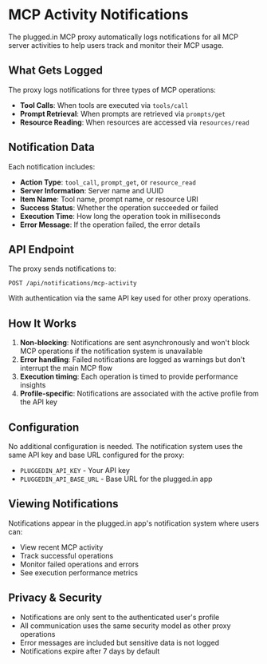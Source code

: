 # MCP Activity Notifications

The plugged.in MCP proxy automatically logs notifications for all MCP server activities to help users track and monitor their MCP usage.

## What Gets Logged

The proxy logs notifications for three types of MCP operations:

- **Tool Calls**: When tools are executed via `tools/call`
- **Prompt Retrieval**: When prompts are retrieved via `prompts/get` 
- **Resource Reading**: When resources are accessed via `resources/read`

## Notification Data

Each notification includes:

- **Action Type**: `tool_call`, `prompt_get`, or `resource_read`
- **Server Information**: Server name and UUID
- **Item Name**: Tool name, prompt name, or resource URI
- **Success Status**: Whether the operation succeeded or failed
- **Execution Time**: How long the operation took in milliseconds
- **Error Message**: If the operation failed, the error details

## API Endpoint

The proxy sends notifications to:
```
POST /api/notifications/mcp-activity
```

With authentication via the same API key used for other proxy operations.

## How It Works

1. **Non-blocking**: Notifications are sent asynchronously and won't block MCP operations if the notification system is unavailable
2. **Error handling**: Failed notifications are logged as warnings but don't interrupt the main MCP flow
3. **Execution timing**: Each operation is timed to provide performance insights
4. **Profile-specific**: Notifications are associated with the active profile from the API key

## Configuration

No additional configuration is needed. The notification system uses the same API key and base URL configured for the proxy:

- `PLUGGEDIN_API_KEY` - Your API key
- `PLUGGEDIN_API_BASE_URL` - Base URL for the plugged.in app

## Viewing Notifications

Notifications appear in the plugged.in app's notification system where users can:

- View recent MCP activity
- Track successful operations
- Monitor failed operations and errors
- See execution performance metrics

## Privacy & Security

- Notifications are only sent to the authenticated user's profile
- All communication uses the same security model as other proxy operations
- Error messages are included but sensitive data is not logged
- Notifications expire after 7 days by default 